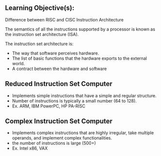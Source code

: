 ## Learning Objective(s):
Difference between RISC and CISC Instruction Architecture

The semantics of all the instructions supported by a processor is known as the instruction set architecture (ISA).  

The instruction set architecture is: 
* The way that software perceives hardware. 
* The list of basic functions that the hardware exports to the external world. 
* A contract between the hardware and software  
## Reduced Instruction Set Computer
* Implements simple instructions that have a simple and regular structure.
* Number of instructions is typically a small number (64 to 128).
* Ex. ARM, IBM PowerPC, HP PA-RISC
## Complex Instruction Set Computer
* Implements complex instructions that are highly irregular, take multiple operands, and implement complex functionalities.
* the number of instructions is large (500+)
* Ex. Intel x86, VAX